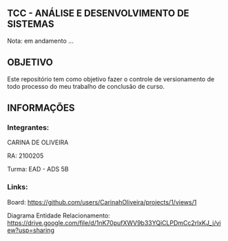 ## TCC - ANÁLISE E DESENVOLVIMENTO DE SISTEMAS
Nota: em andamento ...


## OBJETIVO
Este repositório tem como objetivo fazer o controle de versionamento de todo processo do meu trabalho de conclusão de curso.

## INFORMAÇÕES

### Integrantes:

CARINA DE OLIVEIRA

RA: 2100205

Turma: EAD - ADS 5B


### Links:

Board: https://github.com/users/CarinahOliveira/projects/1/views/1

Diagrama Entidade Relacionamento: https://drive.google.com/file/d/1nK70pufXWV9b33YQiCLPDmCc2rlxKJ_j/view?usp=sharing


